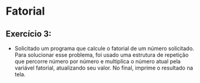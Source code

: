 # Fatorial
## Exercício 3:

- Solicitado um programa que calcule o fatorial de um número solicitado. Para solucionar esse problema, foi usado uma estrutura de repetição que percorre número por número
e multiplica o número atual pela variável fatorial, atualizando seu valor. No final, imprime o resultado na tela.
